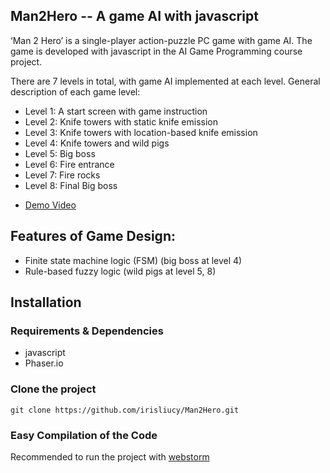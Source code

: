 ## Man2Hero -- A game AI with javascript

‘Man 2 Hero’ is a single-player action-puzzle PC game with game AI. The game is developed with javascript in the AI Game Programming course project.

There are 7 levels in total, with game AI implemented at each level. General description of each game level:

- Level 1: A start screen with game instruction
- Level 2: Knife towers with static knife emission
- Level 3: Knife towers with location-based knife emission
- Level 4: Knife towers and wild pigs 
- Level 5: Big boss
- Level 6: Fire entrance
- Level 7: Fire rocks
- Level 8: Final Big boss
* [Demo Video](https://youtu.be/QmeU-qy89kE)


## Features of Game Design: 
* Finite state machine logic (FSM) (big boss at level 4)
* Rule-based fuzzy logic (wild pigs at level 5, 8)

## Installation

### Requirements & Dependencies
* javascript
* Phaser.io

### Clone the project
`git clone https://github.com/irisliucy/Man2Hero.git`

### Easy Compilation of the Code
Recommended to run the project with [webstorm](https://www.jetbrains.com/webstorm/)


